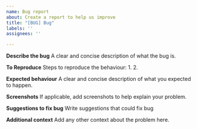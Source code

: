 ```yaml
---
name: Bug report
about: Create a report to help us improve
title: "[BUG] Bug"
labels: ''
assignees: ''

---
```


**Describe the bug**
A clear and concise description of what the bug is.

**To Reproduce**
Steps to reproduce the behaviour:
1.
2.

**Expected behaviour**
A clear and concise description of what you expected to happen.

**Screenshots**
If applicable, add screenshots to help explain your problem.

**Suggestions to fix bug**
Write suggestions that could fix bug

**Additional context**
Add any other context about the problem here.
